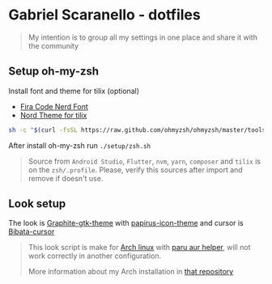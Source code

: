 # Gabriel Scaranello - dotfiles

> My intention is to group all my settings in one place and share it with the community

## Setup oh-my-zsh

Install font and theme for tilix (optional)
- [Fira Code Nerd Font](https://github.com/ryanoasis/nerd-fonts/blob/master/patched-fonts/FiraCode/Regular/complete/Fira%20Code%20Regular%20Nerd%20Font%20Complete.ttf)
- [Nord Theme for tilix](https://github.com/arcticicestudio/nord-tilix)

```sh
sh -c "$(curl -fsSL https://raw.github.com/ohmyzsh/ohmyzsh/master/tools/install.sh)"
```
After install oh-my-zsh run `./setup/zsh.sh`

> Source from `Android Studio`, `Flutter`, `nvm`, `yarn`, `composer` and `tilix` is on the `zsh/.profile`. Please, verify this sources after import and remove if doesn't use. 


## Look setup

The look is [Graphite-gtk-theme](https://github.com/vinceliuice/Graphite-gtk-theme) with [papirus-icon-theme](https://github.com/PapirusDevelopmentTeam/papirus-icon-theme) and cursor is [Bibata-cursor](https://github.com/ful1e5/Bibata_Cursor)

> This look script is make for [Arch linux](https://archlinux.org/) with [paru aur helper](https://github.com/Morganamilo/paru), will not work correctly in another configuration.
>
> More information about my Arch installation in [that repository](https://github.com/gabrielscaranello/arch)

